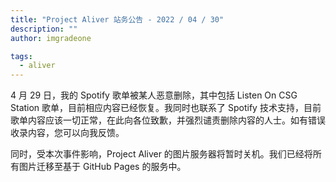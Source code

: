 ```yaml
---
title: "Project Aliver 站务公告 - 2022 / 04 / 30"
description: ""
author: imgradeone

tags:
  - aliver
---
```


4 月 29 日，我的 Spotify 歌单被某人恶意删除，其中包括 Listen On CSG Station 歌单，目前相应内容已经恢复。我同时也联系了 Spotify 技术支持，目前歌单内容应该一切正常，在此向各位致歉，并强烈谴责删除内容的人士。如有错误收录内容，您可以向我反馈。

同时，受本次事件影响，Project Aliver 的图片服务器将暂时关机。我们已经将所有图片迁移至基于 GitHub Pages 的服务中。
